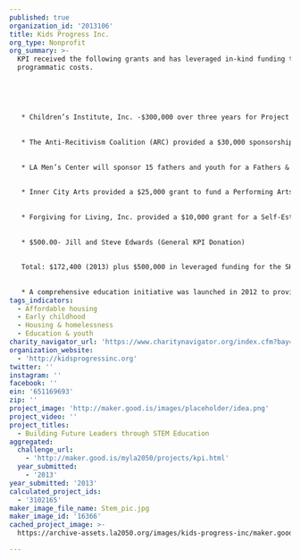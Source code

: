 ```yaml
---
published: true
organization_id: '2013106'
title: Kids Progress Inc.
org_type: Nonprofit
org_summary: >-
  KPI received the following grants and has leveraged in-kind funding to offset
  programmatic costs.
   
   
   
   
   
   * Children’s Institute, Inc. -$300,000 over three years for Project Fatherhood, a men’s support group on parenting ($100,000 for 2013)
   
   
   * The Anti-Recitivism Coalition (ARC) provided a $30,000 sponsorship of the Canyon Creek Camp for youth and their parents (March 2013)
   
   
   * LA Men’s Center will sponsor 15 fathers and youth for a Fathers & Sons mentoring Retreat in April 2013
   
   
   * Inner City Arts provided a $25,000 grant to fund a Performing Arts program at Jordan Downs public housing community (Spring 2013)
   
   
   * Forgiving for Living, Inc. provided a $10,000 grant for a Self-Esteem building program at Jordan Downs (Spring 2013)
   
   
   * $500.00- Jill and Steve Edwards (General KPI Donation)
   
   
   Total: $172,400 (2013) plus $500,000 in leveraged funding for the SHIELDS For families, Inc. Contract
   
   
   * A comprehensive education initiative was launched in 2012 to provide resources/programs for youth residing in public housing communities.
tags_indicators:
  - Affordable housing
  - Early childhood
  - Housing & homelessness
  - Education & youth
charity_navigator_url: 'https://www.charitynavigator.org/index.cfm?bay=search.profile&ein=651169693'
organization_website:
  - 'http://kidsprogressinc.org'
twitter: ''
instagram: ''
facebook: ''
ein: '651169693'
zip: ''
project_image: 'http://maker.good.is/images/placeholder/idea.png'
project_video: ''
project_titles:
  - Building Future Leaders through STEM Education
aggregated:
  challenge_url:
    - 'http://maker.good.is/myla2050/projects/kpi.html'
  year_submitted:
    - '2013'
year_submitted: '2013'
calculated_project_ids:
  - '3102165'
maker_image_file_name: Stem_pic.jpg
maker_image_id: '16366'
cached_project_image: >-
  https://archive-assets.la2050.org/images/kids-progress-inc/maker.good.is/images/placeholder/idea.png

---
```

